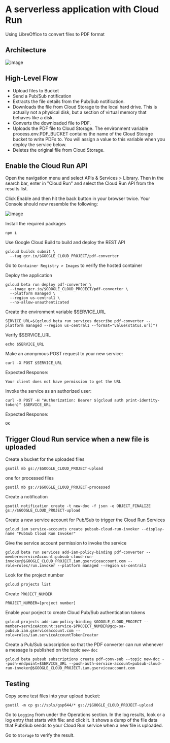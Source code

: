 # A serverless application with Cloud Run

Using LibreOffice to convert files to PDF format

## Architecture

![image](https://user-images.githubusercontent.com/35857179/98948445-6733b800-2531-11eb-82f9-9d0fca785849.png)

## High-Level Flow

- Upload files to Bucket
- Send a Pub/Sub notification 
- Extracts the file details from the Pub/Sub notification.
- Downloads the file from Cloud Storage to the local hard drive. This is actually not a physical disk, but a section of virtual memory that behaves like a disk.
- Converts the downloaded file to PDF.
- Uploads the PDF file to Cloud Storage. The environment variable process.env.PDF_BUCKET contains the name of the Cloud Storage bucket to write PDFs to. You will assign a value to this variable when you deploy the service below.
- Deletes the original file from Cloud Storage.


## Enable the Cloud Run API


Open the navigation menu and select APIs & Services > Library. Then in the search bar, enter in "Cloud Run" and select the Cloud Run API from the results list.

Click Enable and then hit the back button in your browser twice. Your Console should now resemble the following:

![image](https://user-images.githubusercontent.com/35857179/98948585-977b5680-2531-11eb-8749-370270329a2e.png)


Install the required packages

```
npm i
```

Use Google Cloud Build to build and deploy the REST API

```
gcloud builds submit \
  --tag gcr.io/$GOOGLE_CLOUD_PROJECT/pdf-converter
```

Go to ``Container Registry > Images`` to verify the hosted container

Deploy the application

```
gcloud beta run deploy pdf-converter \
  --image gcr.io/$GOOGLE_CLOUD_PROJECT/pdf-converter \
  --platform managed \
  --region us-central1 \
  --no-allow-unauthenticated
```

Create the environment variable $SERVICE_URL

```
SERVICE_URL=$(gcloud beta run services describe pdf-converter --platform managed --region us-central1 --format="value(status.url)")
```

Verify $SERVICE_URL

```
echo $SERVICE_URL
```

Make an anonymous POST request to your new service:

```
curl -X POST $SERVICE_URL
```

Expected Response: 

```
Your client does not have permission to get the URL
```


Invoke the service as an authorized user:
```
curl -X POST -H "Authorization: Bearer $(gcloud auth print-identity-token)" $SERVICE_URL
```


Expected Response: 

```
OK
```

## Trigger Cloud Run service when a new file is uploaded

Create a bucket for the uploaded files

```
gsutil mb gs://$GOOGLE_CLOUD_PROJECT-upload
```

one for processed files

```
gsutil mb gs://$GOOGLE_CLOUD_PROJECT-processed
```

Create a notification 

```
gsutil notification create -t new-doc -f json -e OBJECT_FINALIZE gs://$GOOGLE_CLOUD_PROJECT-upload
```

Create a new service account for Pub/Sub to trigger the Cloud Run Services

```
gcloud iam service-accounts create pubsub-cloud-run-invoker --display-name "PubSub Cloud Run Invoker"
```

Give the service account permission to invoke the service 

```
gcloud beta run services add-iam-policy-binding pdf-converter --member=serviceAccount:pubsub-cloud-run-invoker@$GOOGLE_CLOUD_PROJECT.iam.gserviceaccount.com --role=roles/run.invoker --platform managed --region us-central1
```


Look for the project number 

```
gcloud projects list
```

Create ``PROJECT_NUMBER``

```
PROJECT_NUMBER=[project number]
```

Enable your porject to create Cloud Pub/Sub authentication tokens

```
gcloud projects add-iam-policy-binding $GOOGLE_CLOUD_PROJECT --member=serviceAccount:service-$PROJECT_NUMBER@gcp-sa-pubsub.iam.gserviceaccount.com --role=roles/iam.serviceAccountTokenCreator
```

Create a Pub/Sub subscription so that the PDF converter can run whenever a message is published on the topic ``new-doc``

```
gcloud beta pubsub subscriptions create pdf-conv-sub --topic new-doc --push-endpoint=$SERVICE_URL --push-auth-service-account=pubsub-cloud-run-invoker@$GOOGLE_CLOUD_PROJECT.iam.gserviceaccount.com
```

## Testing

Copy some test files into your upload bucket:

```
gsutil -m cp gs://spls/gsp644/* gs://$GOOGLE_CLOUD_PROJECT-upload
```

Go to ``Logging`` from under the Operations section. In the log results, look or a log entry that starts with file: and click it. It shows a dump of the file data that Pub/Sub sends to your Cloud Run service when a new file is uploaded.

Go to ``Storage`` to verify the result.
